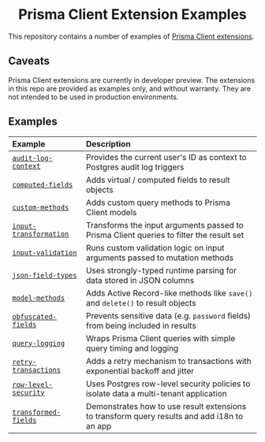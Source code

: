 <div align="center">
  <h1>Prisma Client Extension Examples</h1>
</div>

This repository contains a number of examples of [Prisma Client extensions](https://www.prisma.io/docs/concepts/components/prisma-client/client-extensions).

## Caveats

Prisma Client extensions are currently in developer preview. The extensions in this repo are provided as examples only, and without warranty. They are not
intended to be used in production environments.

## Examples

| Example                                                 | Description                                                                                 |
| :------------------------------------------------------ | :------------------------------------------------------------------------------------------ |
| [`audit-log-context`](examples/audit-log-context)       | Provides the current user's ID as context to Postgres audit log triggers                    |
| [`computed-fields`](examples/computed-fields)           | Adds virtual / computed fields to result objects                                            |
| [`custom-methods`](examples/custom-methods)             | Adds custom query methods to Prisma Client models                                           |
| [`input-transformation`](examples/input-transformation) | Transforms the input arguments passed to Prisma Client queries to filter the result set     |
| [`input-validation`](examples/input-validation)         | Runs custom validation logic on input arguments passed to mutation methods                  |
| [`json-field-types`](examples/json-field-types)         | Uses strongly-typed runtime parsing for data stored in JSON columns                         |
| [`model-methods`](examples/model-methods)               | Adds Active Record-like methods like `save()` and `delete()` to result objects              |
| [`obfuscated-fields`](examples/obfuscated-fields)       | Prevents sensitive data (e.g. `password` fields) from being included in results             |
| [`query-logging`](examples/query-logging)               | Wraps Prisma Client queries with simple query timing and logging                            |
| [`retry-transactions`](examples/retry-transactions)     | Adds a retry mechanism to transactions with exponential backoff and jitter                  |
| [`row-level-security`](examples/row-level-security)     | Uses Postgres row-level security policies to isolate data a multi-tenant application        |
| [`transformed-fields`](examples/transformed-fields)     | Demonstrates how to use result extensions to transform query results and add i18n to an app |
